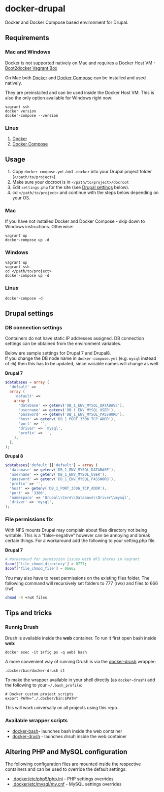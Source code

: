 # docker-drupal
Docker and Docker Compose based environment for Drupal.

## Requirements

### Mac and Windows
Docker is not supported natively on Mac and requires a Docker Host VM - [Boot2docker Vagrant Box](https://github.com/blinkreaction/boot2docker-vagrant)

On Mac both [Docker](https://docs.docker.com/compose/install/#install-docker) and [Docker Compose](https://docs.docker.com/compose/install/#install-compose) can be installed and used natively.

They are preinstalled and can be used inside the Docker Host VM.  This is also the only option available for Windows right now:

    vagrant ssh
    docker version
    docker-compose --version

### Linux
1. [Docker](https://docs.docker.com/compose/install/#install-docker)
2. [Docker Compose](https://docs.docker.com/compose/install/#install-compose)

## Usage
 1. Copy `docker-compose.yml` and `.docker` into your Drupal project folder (`</path/to/project>`).
 2. Make sure your docroot is in `</path/to/project>/docroot`
 3. Edit `settings.php` for the site (see [Drupal settings](#drupal-settings) below).
 4. cd `</path/to/project>` and continue with the steps below depending on your OS.

### Mac
If you have not installed Docker and Docker Compose - skip down to Windows instructions. Otherwise:

    vagrant up
    docker-compose up -d

### Windows

    vagrant up
    vagrant ssh
    cd </path/to/project>
    docker-compose up -d

### Linux

    docker-compose -d
 
## <a name="drupal-settings"></a> Drupal settings

### DB connection settings

Containers do not have static IP addresses assigned.  DB connection settings can be obtained from the environment variables.

Below are sample settings for Drupal 7 and Drupal8.  
If you change the DB node name in `docker-compose.yml` (e.g. `mysql` instead of `db`) then this has to be updated, since variable names will change as well.

**Drupal 7**

```php
$databases = array (
  'default' => 
  array (
    'default' => 
    array (
      'database' => getenv('DB_1_ENV_MYSQL_DATABASE'),
      'username' => getenv('DB_1_ENV_MYSQL_USER'),
      'password' => getenv('DB_1_ENV_MYSQL_PASSWORD'),
      'host' => getenv('DB_1_PORT_3306_TCP_ADDR'),
      'port' => '',
      'driver' => 'mysql',
      'prefix' => '',
    ),
  ),
);

```

**Drupal 8**

```php
$databases['default']['default'] = array (
  'database' => getenv('DB_1_ENV_MYSQL_DATABASE'),
  'username' => getenv('DB_1_ENV_MYSQL_USER'),
  'password' => getenv('DB_1_ENV_MYSQL_PASSWORD'),
  'prefix' => '',
  'host' => getenv('DB_1_PORT_3306_TCP_ADDR'),
  'port' => '3306',
  'namespace' => 'Drupal\\Core\\Database\\Driver\\mysql',
  'driver' => 'mysql',
);
```

### File permissions fix

With NFS mounts Drupal may complain about files directory not being writable. This is a "false-negative" however can be annoying and break certain things. For a workaround add the following to your setting.php file. 

**Drupal 7**

```php
# Workaround for permission issues with NFS shares in Vagrant
$conf['file_chmod_directory'] = 0777;
$conf['file_chmod_file'] = 0666;
```

You may also have to reset permissions on the existing files folder. The following command will recursively set folders to 777 (rwx) and files to 666 (rw)

```bash
chmod -R +rwX files
```

## Tips and tricks

### Runnig Drush

Drush is available inside the **web** container. To run it first open bash inside **web**:

    docker exec -it $(fig ps -q web) bash

A more convenient way of running Drush is via the [docker-drush](.docker/bin/docker-drush) wrapper:

    .docker/bin/docker-drush st

To make the wrapper available in your shell directly (as `docker-drush`) add the following to your `~/.bash_profile`:

    # Docker custom project scripts
    export PATH="./.docker/bin:$PATH"

This will work universally on all projects using this repo.

### Available wrapper scripts

 - [docker-bash](.docker/bin/docker-bash)- launches bash inside the web container
 - [docker-drush](.docker/bin/docker-drush) - launches drsuh inside the web container

## Altering PHP and MySQL configuration

The following configuration files are mounted inside the respective containers and can be used to override the default settings:

- [.docker/etc/php5/php.ini](.docker/etc/php5/php.ini) - PHP settings overrides
- [.docker/etc/mysql/my.cnf](.docker/etc/mysql/my.cnf) - MySQL settings overrides

